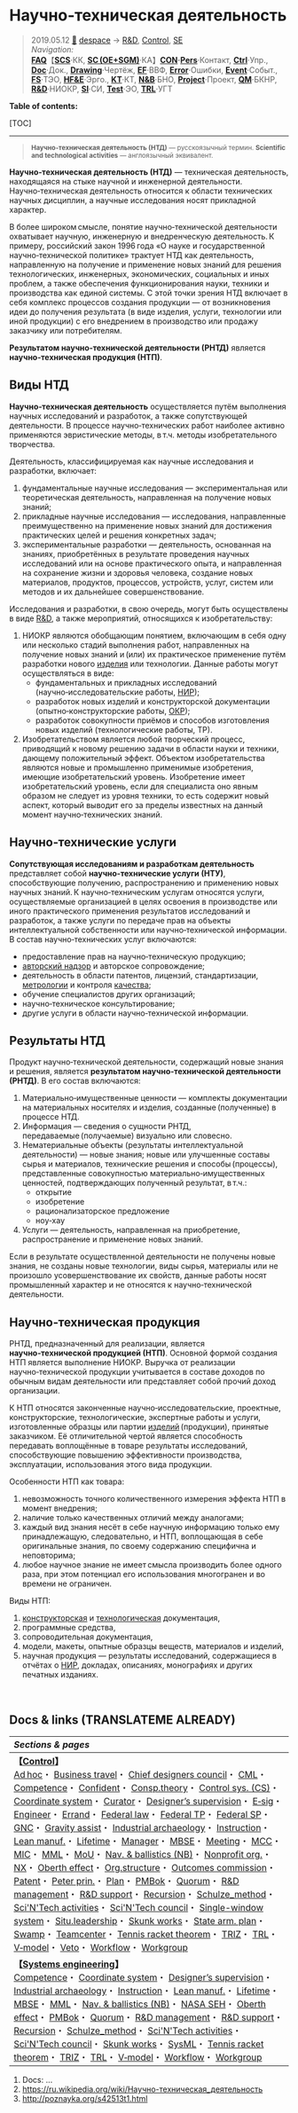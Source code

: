 # Научно‑техническая деятельность
> 2019.05.12 [🚀](../../index/index.md) [despace](index.md) → [R&D](rnd.md), [Control](control.md), [SE](se.md)  
> *Navigation:*  
> **[FAQ](faq.md)**【**[SCS](scs.md)**·КК, **[SC (OE+SGM)](sc.md)**·КА】**[CON](contact.md)·[Pers](person.md)**·Контакт, **[Ctrl](control.md)**·Упр., **[Doc](doc.md)**·Док., **[Drawing](drawing.md)**·Чертёж, **[EF](ef.md)**·ВВФ, **[Error](error.md)**·Ошибки, **[Event](event.md)**·Событ., **[FS](fs.md)**·ТЭО, **[HF&E](hfe.md)**·Эрго., **[KT](kt.md)**·КТ, **[N&B](nnb.md)**·БНО, **[Project](project.md)**·Проект, **[QM](qm.md)**·БКНР, **[R&D](rnd.md)**·НИОКР, **[SI](si.md)**·СИ, **[Test](test.md)**·ЭО, **[TRL](trl.md)**·УГТ

**Table of contents:**

[TOC]

---

> <small>**Научно‑техническая деятельность (НТД)** — русскоязычный термин. **Scientific and technological activities** — англоязычный эквивалент.</small>

**Научно‑техническая деятельность (НТД)** — техническая деятельность, находящаяся на стыке научной и инженерной деятельности. Научно‑техническая деятельность относится к области технических научных дисциплин, а научные исследования носят прикладной характер.

В более широком смысле, понятие научно‑технической деятельности охватывает научную, инженерную и внедренческую деятельность. К примеру, российский закон 1996 года «О науке и государственной научно‑технической политике» трактует НТД как деятельность, направленную на получение и применение новых знаний для решения технологических, инженерных, экономических, социальных и иных проблем, а также обеспечения функционирования науки, техники и производства как единой системы. С этой точки зрения НТД включает в себя комплекс процессов создания продукции — от возникновения идеи до получения результата (в виде изделия, услуги, технологии или иной продукции) с его внедрением в производство или продажу заказчику или потребителям.

**Результатом научно‑технической деятельности (РНТД)** является **научно‑техническая продукция (НТП)**.



## Виды НТД
**Научно‑техническая деятельность** осуществляется путём выполнения научных исследований и разработок, а также сопутствующей деятельности. В процессе научно‑технических работ наиболее активно применяются эвристические методы, в т.ч. методы изобретательного творчества.

Деятельность, классифицируемая как научные исследования и разработки, включает:

   1. фундаментальные научные исследования — экспериментальная или теоретическая деятельность, направленная на получение новых знаний;
   1. прикладные научные исследования — исследования, направленные преимущественно на применение новых знаний для достижения практических целей и решения конкретных задач;
   1. экспериментальные разработки — деятельность, основанная на знаниях, приобретённых в результате проведения научных исследований или на основе практического опыта, и направленная на сохранение жизни и здоровья человека, создание новых материалов, продуктов, процессов, устройств, услуг, систем или методов и их дальнейшее совершенствование.

Исследования и разработки, в свою очередь, могут быть осуществлены в виде [R&D](rnd.md), а также мероприятий, относящихся к изобретательству:

   1. НИОКР являются обобщающим понятием, включающим в себя одну или несколько стадий выполнения работ, направленных на получение новых знаний и (или) их практическое применение путём разработки нового [изделия](unit.md) или технологии. Данные работы могут осуществляться в виде:
      - фундаментальных и прикладных исследований (научно‑исследовательские работы, [НИР](rnd_0.md));
      - разработок новых изделий и конструкторской документации (опытно‑конструкторские работы, [ОКР](rnd.md));
      - разработок совокупности приёмов и способов изготовления новых изделий (технологические работы, ТР).
   1. Изобретательством является любой творческий процесс, приводящий к новому решению задачи в области науки и техники, дающему положительный эффект. Объектом изобретательства являются новые и промышленно применимые изобретения, имеющие изобретательский уровень. Изобретение имеет изобретательский уровень, если для специалиста оно явным образом не следует из уровня техники, то есть содержит новый аспект, который выводит его за пределы известных на данный момент научно‑технических знаний.



## Научно‑технические услуги
**Сопутствующая исследованиям и разработкам деятельность** представляет собой **научно‑технические услуги (НТУ)**, способствующие получению, распространению и применению новых научных знаний. К научно‑техническим услугам относятся услуги, осуществляемые организацией в целях освоения в производстве или иного практического применения результатов исследований и разработок, а также услуги по передаче прав на объекты интеллектуальной собственности или научно‑технической информации. В состав научно‑технических услуг включаются:

   - предоставление прав на научно‑техническую продукцию;
   - [авторский надзор](des_spv.md) и авторское сопровождение;
   - деятельность в области патентов, лицензий, стандартизации, [метрологии](metrology.md) и контроля [качества](qm.md);
   - обучение специалистов других организаций;
   - научно‑техническое консультирование;
   - другие услуги в области научно‑технической информации.



## Результаты НТД
Продукт научно‑технической деятельности, содержащий новые знания и решения, является **результатом научно‑технической деятельности (РНТД)**. В его состав включаются:

   1. Материально‑имущественные ценности — комплекты документации на материальных носителях и изделия, созданные (полученные) в процессе НТД.
   1. Информация — сведения о сущности РНТД, передаваемые (получаемые) визуально или словесно.
   1. Нематериальные объекты (результаты интеллектуальной деятельности) — новые знания; новые или улучшенные составы сырья и материалов, технические решения и способы (процессы), представленные совокупностью материально‑имущественных ценностей, подтверждающих полученный результат, в т.ч.:
      - открытие
      - изобретение
      - рационализаторское предложение
      - ноу‑хау
   1. Услуги — деятельность, направленная на приобретение, распространение и применение новых знаний.

Если в результате осуществленной деятельности не получены новые знания, не созданы новые технологии, виды сырья, материалы или не произошло усовершенствование их свойств, данные работы носят промышленный характер и не относятся к научно‑технической деятельности.



## Научно‑техническая продукция
РНТД, предназначенный для реализации, является **научно‑технической продукцией (НТП)**. Основной формой создания НТП является выполнение НИОКР. Выручка от реализации научно‑технической продукции учитывается в составе доходов по обычным видам деятельности или представляет собой прочий доход организации.

К НТП относятся законченные научно‑исследовательские, проектные, конструкторские, технологические, экспертные работы и услуги, изготовленные образцы или партии [изделий](unit.md) (продукции), принятые заказчиком. Её отличительной чертой является способность передавать воплощённые в товаре результаты исследований, способствующие повышению эффективности производства, эксплуатации, использования этого вида продукции.

Особенности НТП как товара:

   1. невозможность точного количественного измерения эффекта НТП в момент внедрения;
   1. наличие только качественных отличий между аналогами;
   1. каждый вид знания несёт в себе научную информацию только ему принадлежащую, следовательно, и НТП, воплощающая в себе оригинальные знания, по своему содержанию специфична и неповторима;
   1. любое научное знание не имеет смысла производить более одного раза, при этом потенциал его использования многогранен и во времени не ограничен.

Виды НТП:

   1. [конструкторская](doc.md) и [технологическая](doc.md) документация,
   1. программные средства,
   1. сопроводительная документация,
   1. модели, макеты, опытные образцы веществ, материалов и изделий,
   1. научная продукция — результаты исследований, содержащиеся в отчётах о [НИР](rnd_0.md), докладах, описаниях, монографиях и других печатных изданиях.



<p style="page-break-after:always"> </p>

## Docs & links (TRANSLATEME ALREADY)
|*Sections & pages*|
|:-|
|**【[Control](Control.md)】**<br> [Ad hoc](ad_hoc.md)・ [Business travel](business_travel.md)・ [Chief designers council](cocd.md)・ [CML](cml.md)・ [Competence](competence.md)・ [Confident](confident.md)・ [Consp.theory](consp_theory.md)・ [Control sys. (CS)](cs.md)・ [Coordinate system](coord_sys.md)・ [Curator](curator.md)・ [Designer’s supervision](des_spv.md)・ [E‑sig](esig.md)・ [Engineer](se.md)・ [Errand](errand.md)・ [Federal law](fed_law.md)・ [Federal TP](fed_tp.md)・ [Federal SP](fed_sp.md)・ [GNC](gnc.md)・ [Gravity assist](gravass.md)・ [Industrial archaeology](ind_arch.md)・ [Instruction](instruction.md)・ [Lean manuf.](lean_man.md)・ [Lifetime](lifetime.md)・ [Manager](manager.md)・ [MBSE](se.md)・ [Meeting](meeting.md)・ [MCC](scs.md)・ [MIC](mic.md)・ [MML](mml.md)・ [MoU](contract.md)・ [Nav. & ballistics (NB)](nnb.md)・ [Nonprofit org.](nonprof_org.md)・ [NX](nx.md)・ [Oberth effect](oberth_eff.md)・ [Org.structure](orgstruct.md)・ [Outcomes commission](outccom.md)・ [Patent](patent.md)・ [Peter prin.](peter_principle.md)・ [Plan](plan.md)・ [PMBok](pmbok.md)・ [Quorum](quorum.md)・ [R&D management](mgmt.md)・ [R&D support](rnd_support.md)・ [Recursion](recurs.md)・ [Schulze_method](schulze_method.md)・ [Sci'N'Tech activities](st_act.md)・ [Sci'N'Tech council](satc.md)・ [Single-window system](sw_sys.md)・ [Situ.leadership](situ_leadership.md)・ [Skunk works](se.md)・ [State arm. plan](plan_sa.md)・ [Swamp](swamp.md)・ [Teamcenter](teamcenter.md)・ [Tennis racket theorem](tr_theorem.md)・ [TRIZ](triz.md)・ [TRL](trl.md)・ [V‑model](v_model.md)・ [Veto](veto.md)・ [Workflow](workflow.md)・ [Workgroup](wg.md)|
|**【[Systems engineering](se.md)】**<br> [Competence](competence.md)・ [Coordinate system](coord_sys.md)・ [Designer’s supervision](des_spv.md)・ [Industrial archaeology](ind_arch.md)・ [Instruction](instruction.md)・ [Lean manuf.](lean_man.md)・ [Lifetime](lifetime.md)・ [MBSE](se.md)・ [MML](mml.md)・ [Nav. & ballistics (NB)](nnb.md)・ [NASA SEH](book_nasa_seh.md)・ [Oberth effect](oberth_eff.md)・ [PMBok](pmbok.md)・ [Quorum](quorum.md)・ [R&D management](mgmt.md)・ [R&D support](rnd_support.md)・ [Recursion](recurs.md)・ [Schulze_method](schulze_method.md)・ [Sci'N'Tech activities](st_act.md)・ [Sci'N'Tech council](satc.md)・ [Skunk works](se.md)・ [SysML](sysml.md)・ [Tennis racket theorem](tr_theorem.md)・ [TRIZ](triz.md)・ [TRL](trl.md)・ [V‑model](v_model.md)・ [Workflow](workflow.md)・ [Workgroup](wg.md)|

   1. Docs: …
   1. <https://ru.wikipedia.org/wiki/Научно-техническая_деятельность>
   1. <http://poznayka.org/s42513t1.html>

